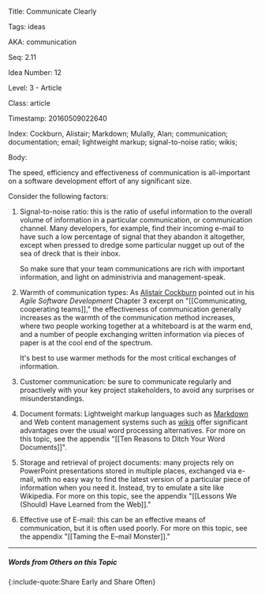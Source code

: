 Title:  Communicate Clearly

Tags:   ideas

AKA:    communication

Seq:    2.11

Idea Number: 12

Level:  3 - Article

Class:  article

Timestamp: 20160509022640

Index:  Cockburn, Alistair; Markdown; Mulally, Alan; communication; documentation; email; lightweight markup; signal-to-noise ratio; wikis; 

Body:

The speed, efficiency and effectiveness of communication is all-important on a software development effort of any significant size.

Consider the following factors:

1. Signal-to-noise ratio: this is the ratio of useful information to the overall volume of information in a particular communication, or communication channel. Many developers, for example, find their incoming e-mail to have such a low percentage of signal that they abandon it altogether, except when pressed to dredge some particular nugget up out of the sea of dreck that is their inbox.

	So make sure that your team communications are rich with important information, and light on administrivia and management-speak.

2. Warmth of communication types: As <a href="https://en.wikipedia.org/wiki/Alistair_Cockburn" class="reflink" target="ref">Alistair Cockburn</a> pointed out in his <cite>Agile Software Development</cite> Chapter 3 excerpt on "[[Communicating, cooperating teams]]," the effectiveness of communication generally increases as the warmth of the communication method increases, where two people working together at a whiteboard is at the warm end, and a number of people exchanging written information via pieces of paper is at the cool end of the spectrum.

	It's best to use warmer methods for the most critical exchanges of information.

3. Customer communication: be sure to communicate regularly and proactively with your key project stakeholders, to avoid any surprises or misunderstandings. 

4. Document formats: Lightweight markup languages such as <a href="https://daringfireball.net/projects/markdown/" class="reflink" target="ref">Markdown</a> and Web content management systems such as <a href="https://en.wikipedia.org/wiki/Wiki" class="reflink" target="ref">wikis</a> offer significant advantages over the usual word processing alternatives. For more on this topic, see the appendix "[[Ten Reasons to Ditch Your Word Documents]]".

5. Storage and retrieval of project documents: many projects rely on PowerPoint presentations stored in multiple places, exchanged via e-mail, with no easy way to find the latest version of a particular piece of information when you need it. Instead, try to emulate a site like Wikipedia. For more on this topic, see the appendix "[[Lessons We (Should) Have Learned from the Web]]."

6. Effective use of E-mail: this can be an effective means of communication, but it is often used poorly. For more on this topic, see the appendix "[[Taming the E–mail Monster]]."

----

##### Words from Others on this Topic

{:include-quote:Share Early and Share Often}

[cockburn-2001]: bibliography.html#cockburn-2001
